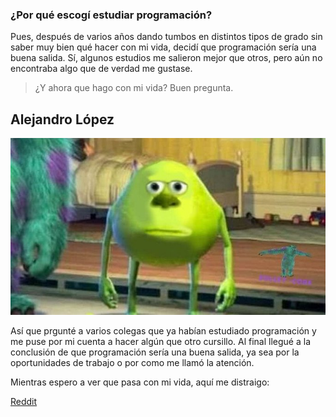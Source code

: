 ### ¿Por qué escogí estudiar programación?


Pues, después de varios años dando tumbos en distintos tipos de grado sin saber muy bien qué hacer con mi vida, decidí que programación sería una buena salida. Sí, algunos estudios me salieron mejor que otros, pero aún no encontraba algo que de verdad me gustase.


> ¿Y ahora que hago con mi vida? Buen pregunta.

Alejandro López
---

![Yo tal que así](../img/mkw.jpg)

Así que prgunté a varios colegas que ya habían estudiado programación y me puse por mi cuenta a hacer algún que otro cursillo. Al final llegué a la conclusión de que programación sería una buena salida, ya sea por la oportunidades de trabajo o por como me llamó la atención.


Mientras espero a ver que pasa con mi vida, aquí me distraigo:


[Reddit](https://www.reddit.com/r/dankmemes/)


